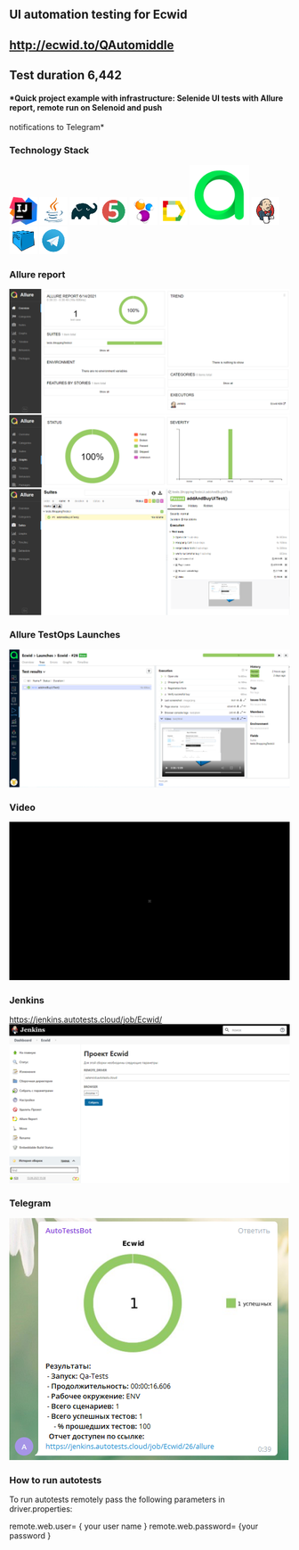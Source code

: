 ## UI automation testing for Ecwid

## http://ecwid.to/QAutomiddle

## Test duration 6,442

#### *Quick project example with infrastructure: Selenide UI tests with Allure report, remote run on Selenoid and push
notifications to Telegram*

### Technology Stack

![IntelliJ Idea](images/icons/Idea.png)
![Java](images/icons/Java.png)
![Gradle](images/icons/Gradle.png)
![JUnit5](images/icons/JUnit5.png)
![Selenide](images/icons/Selenide.png)
![Allure_Report](images/icons/Allure_Report.png)
![Allure_TestOps](images/icons/TestOps.svg)
![Jenkins](images/icons/Jenkins.png)
![Selenoid](images/icons/Selenoid.png)
![Telegram](images/icons/Telegram.png)

### Allure report

![Allure](images/Allure1.png)
![Allure](images/Allure2.png)
![Allure](images/Allure3.png)

### Allure TestOps  Launches

![TestOps launches](images/AllureTestOps.png)

### Video

![Video](images/Video.gif)

### Jenkins

https://jenkins.autotests.cloud/job/Ecwid/
![Jenkins](images/Jenkins.png)

### Telegram

![Telegram](images/Telegram.png)

### How to run autotests

To run autotests remotely pass the following parameters in driver.properties:

remote.web.user= { your user name } remote.web.password= {your password }
